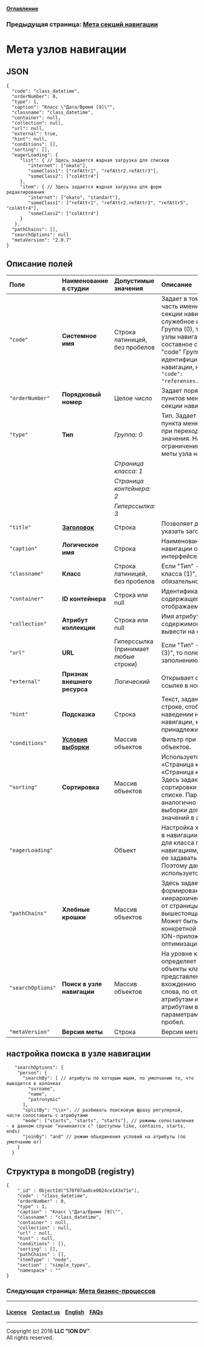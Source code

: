 #### [Оглавление](/docs/ru/index.md)

### Предыдущая страница: [Мета секций навигации](/docs/ru/2_system_description/metadata_structure/meta_navigation/navigation_section.md)

# Мета узлов навигации
## JSON
```
{
  "code": "class_datetime",
  "orderNumber": 0,
  "type": 1,
  "caption": "Класс \"Дата/Время [9]\"",
  "classname": "class_datetime",
  "container": null,
  "collection": null,
  "url": null,
  "external": true,
  "hint": null,
  "conditions": [],
  "sorting": [],
  "eagerLoading": {
     "list": { // Здесь задается жадная загрузка для списков
        "internet": ["okato"],
        "someClass1": ["refAttr1", "refAttr2.refAttr3"],
        "someClass2": ["colAttr4"]
     },
     "item": { // Здесь задается жадная загрузка для форм редактирования
        "internet": ["okato", "standart"],
        "someClass1": ["refAttr1", "refAttr2.refAttr3", "refAttr5", "colAttr4"],
        "someClass2": ["colAttr4"]
     }
   },
  "pathChains": [],
  "searchOptions": null
  "metaVersion": "2.0.7"
}
```
## Описание полей

| Поле            | Наименование в студии | Допустимые значения                  | Описание                                                                                                                                                                                                                                                                                 |
|:----------------|:----------------------|:-------------------------------------|:-----------------------------------------------------------------------------------------------------------------------------------------------------------------------------------------------------------------------------------------------------------------------------------------|
| `"code"`        | **Системное имя**     | Строка латиницей, без пробелов       | Задает в том числе первую часть имени файла меты секции навигации, служебное имя. Если Тип - Группа (0), то вложенные узлы навигации будут иметь составное системное имя = "code" Группы dot(.) часть идентифицирующая узел навигации, например: `"code": "referenses.reference_okato"`. |
| `"orderNumber"` | **Порядковый номер**  | Целое число                          | Задает порядок сортировки пунктов меню в пределах секции навигации                                                                                                                                                                                                                       |
| `"type"`        | **Тип**               | _Группа: 0_                          | Тип. Задает логику работы пункта меню, выводимые при переходе/активации значения. Накладывает ограничения на прочие поля меты узла навигации.                                                                                                                                            |
|                 |                       | _Страница класса: 1_                 |                                                                                                                                                                                                                                                                                          |
|                 |                       | _Страница контейнера: 2_             |                                                                                                                                                                                                                                                                                          |
|                 |                       | _Гиперссылка: 3_                     |                                                                                                                                                                                                                                                                                          |
| `"title"`       | [**Заголовок**](/docs/ru/2_system_description/metadata_structure/meta_navigation/title.md)         | Строка                               | Позволяет дополнительно указать заголовок страницы.                                                                                                                                                                                                         |
| `"caption"`     | **Логическое имя**    | Строка                               | Наименование узла навигации отображаемое в интерфейсе.                                                                                                                                                                                                                                   |
| `"classname"`   | **Класс**             | Строка латиницей, без пробелов       | Если "Тип" - "Страница класса (1)", то поле обязательно к заполнению.                                                                                                                                                                                 |
| `"container"`   | **ID контейнера**     | Строка или null                      | Идентификатор объекта содержащего коллекцию отображаемую на странице.                                                                                                                                                                                                                                                                           |
| `"collection"`  | **Атрибут коллекции** | Строка или null                      | Имя атрибута коллекции, содержимое которого надо вывести на странице.                                                                                                                                                                                                                                                                          |
| `"url"`         | **URL**               | Гиперссылка (принимает любые строки) | Если "Тип" - "Гиперссылка (3)", то поле обязательно к заполнению.                                                                                                                                                                                     |
| `"external"`         | **Признак внешнего ресурса**               | Логический | Открывает страницу по ссылке в новом окне.                                                                                                                                                                                     |
| `"hint"`        | **Подсказка**         | Строка                               | Текст, заданный в этой строке, отображается при наведении на узел навигации, которому она принадлежит.                                                                                                                                                                                                                                                                                         |
| `"conditions"`  | [**Условия выборки**](/docs/ru/2_system_description/metadata_structure/meta_navigation/conditions.md)   | Массив объектов                      | Фильтр при открытии списка объектов.                                                                                                                                                                                                               |
| `"sorting"`     | **Сортировка**        | Массив объектов                      | Используется для узлов типа «Страница класса» и «Страница контейнера». Здесь задаются параметры сортировки объектов в списке. Параметры задаются аналогично настройкам выборки допустимых значений в атрибутах.                                                                                                                                                                                                                                                                                         |
| `"eagerLoading"`     |         | Объект                      | Настройка жадной загрузки в навигации. Если нужна ЖЗ для класса по всем навигациям, то правильнее ее задавать в деплое. Поэтому данный параметр используется редко.                                                                                                                                                                                                                                                                                          |
| `"pathChains"`  | **Хлебные крошки**    | Массив объектов                      | Здесь задается логика формирования «иерархической» навигации от страницы объекта к вышестоящим объектам. Может быть использовано конкретной реализацией ION-приложения для оптимизации навигации.                                                                                                                                                                                                                                                                           |
| `"searchOptions"`  | **Поиск в узле навигации**    | Массив объектов                      | На уровне класса определяет как искать объекты класса из представления списка: по вхождению слов или полные слова, по отдельным атрибутам или по указанным атрибутам в списке с параметрами поиска через пробел.                                                                                                                                                                                                                                                                          |
| `"metaVersion"` | **Версия меты**    | Строка                                                                                                                                                                                           | Версия метаданных.                                               |

## настройка поиска в узле навигации

```
   "searchOptions": {
    "person": {
      "searchBy": [ // атрибуты по которым ищем, по умолчанию то, что выводится в колонках
        "surname",
        "name",
        "patronymic"
      ],
      "splitBy": "\\s+", // разбивать поисковую фразу регуляркой, части сопоставить с атрибутами
      "mode": ["starts", "starts", "starts"], // режимы сопоставления - в данном случае "начинается с" (доступны like, contains, starts, ends)
      "joinBy": "and" // режим объединения условий на атрибуты (по умолчанию or)
    }
  }

```
## Структура в mongoDB (registry)

```
{
    "_id" : ObjectId("578f07aa0ce0024ce143e71e"),
    "code" : "class_datetime",
    "orderNumber" : 0,
    "type" : 1,
    "caption" : "Класс \"Дата/Время [9]\"",
    "classname" : "class_datetime",
    "container" : null,
    "collection" : null,
    "url" : null,
    "hint" : null,
    "conditions" : [],
    "sorting" : [],
    "pathChains" : [],
    "itemType" : "node",
    "section" : "simple_types",
    "namespace" : ""
}
```

### Следующая страница: [Мета бизнес-процессов](/docs/ru/2_system_description/metadata_structure/meta_workflows/meta_workflows.md)

--------------------------------------------------------------------------  


 #### [Licence](/LICENCE.md) &ensp;  [Contact us](https://iondv.com) &ensp;  [English](/docs/en/2_system_description/metadata_structure/meta_navigation/navigation_nodes.md)   &ensp; [FAQs](/faqs.md)          



--------------------------------------------------------------------------  

Copyright (c) 2018 **LLC "ION DV"**.  
All rights reserved. 